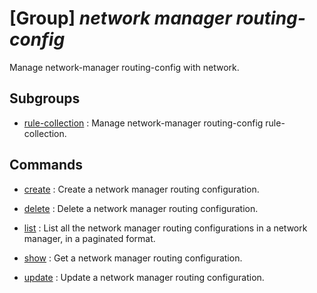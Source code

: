 # [Group] _network manager routing-config_

Manage network-manager routing-config with network.

## Subgroups

- [rule-collection](/Commands/network/manager/routing-config/rule-collection/readme.md)
: Manage network-manager routing-config rule-collection.

## Commands

- [create](/Commands/network/manager/routing-config/_create.md)
: Create a network manager routing configuration.

- [delete](/Commands/network/manager/routing-config/_delete.md)
: Delete a network manager routing configuration.

- [list](/Commands/network/manager/routing-config/_list.md)
: List all the network manager routing configurations in a network manager, in a paginated format.

- [show](/Commands/network/manager/routing-config/_show.md)
: Get a network manager routing configuration.

- [update](/Commands/network/manager/routing-config/_update.md)
: Update a network manager routing configuration.
